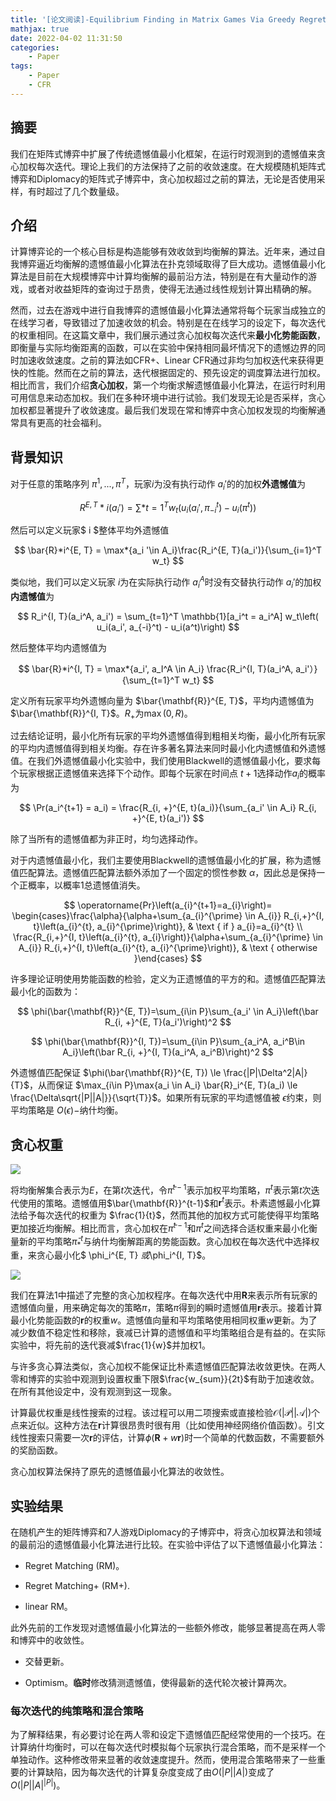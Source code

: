 ```yaml
---
title: '[论文阅读]-Equilibrium Finding in Matrix Games Via Greedy Regret Minimization'
mathjax: true
date: 2022-04-02 11:31:50
categories:
    - Paper
tags:
    - Paper
    - CFR
---
```


## 摘要

我们在矩阵式博弈中扩展了传统遗憾值最小化框架，在运行时观测到的遗憾值来贪心加权每次迭代。理论上我们的方法保持了之前的收敛速度。在大规模随机矩阵式博弈和Diplomacy的矩阵式子博弈中，贪心加权超过之前的算法，无论是否使用采样，有时超过了几个数量级。

## 介绍

计算博弈论的一个核心目标是构造能够有效收敛到均衡解的算法。近年来，通过自我博弈逼近均衡解的遗憾值最小化算法在扑克领域取得了巨大成功。遗憾值最小化算法是目前在大规模博弈中计算均衡解的最前沿方法，特别是在有大量动作的游戏，或者对收益矩阵的查询过于昂贵，使得无法通过线性规划计算出精确的解。

然而，过去在游戏中进行自我博弈的遗憾值最小化算法通常将每个玩家当成独立的在线学习者，导致错过了加速收敛的机会。特别是在在线学习的设定下，每次迭代的权重相同。在这篇文章中，我们展示通过贪心加权每次迭代来**最小化势能函数**，即衡量与实际均衡距离的函数，可以在实验中保持相同最坏情况下的遗憾边界的同时加速收敛速度。之前的算法如CFR+、Linear CFR通过非均匀加权迭代来获得更快的性能。然而在之前的算法，迭代根据固定的、预先设定的调度算法进行加权。相比而言，我们介绍**贪心加权**，第一个均衡求解遗憾值最小化算法，在运行时利用可用信息来动态加权。我们在多种环境中进行试验。我们发现无论是否采样，贪心加权都显著提升了收敛速度。最后我们发现在常和博弈中贪心加权发现的均衡解通常具有更高的社会福利。

## 背景知识

对于任意的策略序列 $\pi^1, ...,\pi^T$，玩家$i$为没有执行动作 $a_i'$的的加权**外遗憾值**为

$$
R^{E, T} *i(a_i ') = \sum*{t=1}^T w_t\left(u_i(a_i ', \pi_{-i}^t ) - u_i(\pi^t)\right)
$$

然后可以定义玩家$ i  $整体平均外遗憾值

$$
\bar{R}*i^{E, T} = \max*{a_i '\in A_i}\frac{R_i^{E, T}(a_i')}{\sum_{i=1}^T w_t}
$$

类似地，我们可以定义玩家 $i$为在实际执行动作 $a_i^A$时没有交替执行动作 $a_i'$的加权**内遗憾值**为

$$
R_i^{I, T}(a_i^A, a_i') = \sum_{t=1}^T \mathbb{1}[a_i^t = a_i^A] w_t\left( u_i(a_i', a_{-i}^t) - u_i(a^t)\right)
$$

然后整体平均内遗憾值为

$$
\bar{R}*i^{I, T} = \max*{a_i', a_I^A \in A_i} \frac{R_i^{I, T}(a_i^A, a_i'）}{\sum_{t=1}^T w_t}
$$

定义所有玩家平均外遗憾向量为  $\bar{\mathbf{R}}^{E, T}$，平均内遗憾值为$\bar{\mathbf{R}}^{I, T}$。$R_+$为$\max(0, R)$。

过去结论证明，最小化所有玩家的平均外遗憾值得到粗相关均衡，最小化所有玩家的平均内遗憾值得到相关均衡。存在许多著名算法来同时最小化内遗憾值和外遗憾值。在我们外遗憾值最小化实验中，我们使用Blackwell的遗憾值最小化，要求每个玩家根据正遗憾值来选择下个动作。即每个玩家在时间点 $t+1$选择动作$a_i$的概率为

$$
\Pr(a_i^{t+1} = a_i) = \frac{R_{i, +}^{E, t}(a_i)}{\sum_{a_i' \in A_i} R_{i, +}^{E, t}(a_i')}
$$

除了当所有的遗憾值都为非正时，均匀选择动作。

对于内遗憾值最小化，我们主要使用Blackwell的遗憾值最小化的扩展，称为遗憾值匹配算法。遗憾值匹配算法额外添加了一个固定的惯性参数 $\alpha$，因此总是保持一个正概率，以概率1总遗憾值消失。

$$
\operatorname{Pr}\left(a_{i}^{t+1}=a_{i}\right)= \begin{cases}\frac{\alpha}{\alpha+\sum_{a_{i}^{\prime} \in A_{i}} R_{i,+}^{I, t}\left(a_{i}^{t}, a_{i}^{\prime}\right)}, & \text { if } a_{i}=a_{i}^{t} \\ \frac{R_{i,+}^{I, t}\left(a_{i}^{t}, a_{i}\right)}{\alpha+\sum_{a_{i}^{\prime} \in A_{i}} R_{i,+}^{I, t}\left(a_{i}^{t}, a_{i}^{\prime}\right)}, & \text { otherwise }\end{cases}
$$

许多理论证明使用势能函数的检验，定义为正遗憾值的平方的和。遗憾值匹配算法最小化的函数为：

$$
\phi(\bar{\mathbf{R}}^{E, T})=\sum_{i\in P}\sum_{a_i' \in A_i}\left(\bar R_{i, +}^{E, T}(a_i')\right)^2
$$

$$
\phi(\bar{\mathbf{R}}^{I, T})=\sum_{i\in P}\sum_{a_i^A, a_i^B\in A_i}\left(\bar R_{i, +}^{I, T}(a_i^A, a_i^B)\right)^2
$$

外遗憾值匹配保证 $\phi(\bar{\mathbf{R}}^{E, T}) \le \frac{|P|\Delta^2|A|}{T}$，从而保证 $\max_{i\in P}\max{a_i \in A_i} \bar{R}_i^{E, T}(a_i) \le \frac{\Delta\sqrt{|P||A|}}{\sqrt{T}}$。如果所有玩家的平均遗憾值被 $\epsilon$约束，则平均策略是 $O(\epsilon)-$纳什均衡。

## 贪心权重

![](https://s2.loli.net/2022/04/02/UNgmO7P1T8rJjZq.png)

将均衡解集合表示为$E$，在第$t$次迭代，令$\bar{\pi}^{t-1}$表示加权平均策略，$\pi^t$表示第$t$次迭代使用的策略。遗憾值用$\bar{\mathbf{R}}^{t-1}$和$\mathbf{r}^t$表示。朴素遗憾最小化算法给予每次迭代的权重为 $\frac{1}{t}$，然而其他的加权方式可能使得平均策略更加接近均衡解。相比而言，贪心加权在$\bar{\pi}^{t-1}$和$\pi^t$之间选择合适权重来最小化衡量新的平均策略$\bar{\pi}_*^t$与纳什均衡解距离的势能函数。贪心加权在每次迭代中选择权重，来贪心最小化$ \phi_i^{E, T}  $或$\phi_i^{I, T}$。

![](https://s2.loli.net/2022/04/02/Yw2HhBJkZsxO3m1.png)

我们在算法1中描述了完整的贪心加权程序。在每次迭代中用$\mathbf{R}$来表示所有玩家的遗憾值向量，用来确定每次的策略$\pi$，策略$\pi$得到的瞬时遗憾值用$\mathbf{r}$表示。接着计算最小化势能函数的$\mathbf{r}$的权重$w$。遗憾值向量和平均策略使用相同权重$w$更新。为了减少数值不稳定性和移除，衰减已计算的遗憾值和平均策略组合是有益的。在实际实验中，将先前的迭代衰减$\frac{1}{w}$并加权1。

与许多贪心算法类似，贪心加权不能保证比朴素遗憾值匹配算法收敛更快。在两人零和博弈的实验中观测到设置权重下限$\frac{w_{sum}}{2t}$有助于加速收敛。在所有其他设定中，没有观测到这一现象。

计算最优权重是线性搜索的过程。该过程可以用二项搜索或直接检验$\mathcal{O}(|\mathcal{P}||\mathcal{A}|)$个点来近似。这种方法在$\mathbf{r}$计算很昂贵时很有用（比如使用神经网络价值函数）。引文线性搜索只需要一次$\mathbf{r}$的评估，计算$\phi(\mathbf{R} + w\mathbf{r})$时一个简单的代数函数，不需要额外的奖励函数。

贪心加权算法保持了原先的遗憾值最小化算法的收敛性。

## 实验结果

在随机产生的矩阵博弈和7人游戏Diplomacy的子博弈中，将贪心加权算法和领域的最前沿的遗憾值最小化算法进行比较。在实验中评估了以下遗憾值最小化算法：

*   Regret Matching (RM)。

*   Regret Matching+ (RM+).

*   linear RM。

此外先前的工作发现对遗憾值最小化算法的一些额外修改，能够显著提高在两人零和博弈中的收敛性。

*   交替更新。

*   Optimism。**临时**修改猜测遗憾值，使得最新的迭代轮次被计算两次。

### 每次迭代的纯策略和混合策略

为了解释结果，有必要讨论在两人零和设定下遗憾值匹配经常使用的一个技巧。在计算纳什均衡时，可以在每次迭代时模拟每个玩家执行混合策略，而不是采样一个单独动作。这种修改带来显著的收敛速度提升。然而，使用混合策略带来了一些重要的计算缺陷，因为每次迭代的计算复杂度变成了由$O(|P||A|)$变成了$O(|P||A|^{|P|})$。

